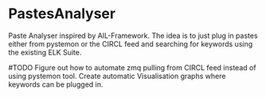 # PastesAnalyser
Paste Analyser inspired by AIL-Framework. The idea is to just plug in pastes either from pystemon or the CIRCL feed and searching for keywords using the existing ELK Suite.

#TODO
Figure out how to automate zmq pulling from CIRCL feed instead of using pystemon tool.
Create automatic Visualisation graphs where keywords can be plugged in.
